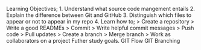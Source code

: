 Learning Objectives;
	1. Understand what source code mangement entails
	2. Explain the difference between Git and GitHub
	3. Distinguish which files to appear or not to appear in my repo
	4. Learn how to;
		> Create a repository
		> Write a good READMEs
		> Commit
		> Write helpful commit messages
		> Push code
		> Pull updates
		> Create a branch
		> Merge branch
		> Work as collaborators on a project
Futher study goals.
GIT Flow
GIT Branching
